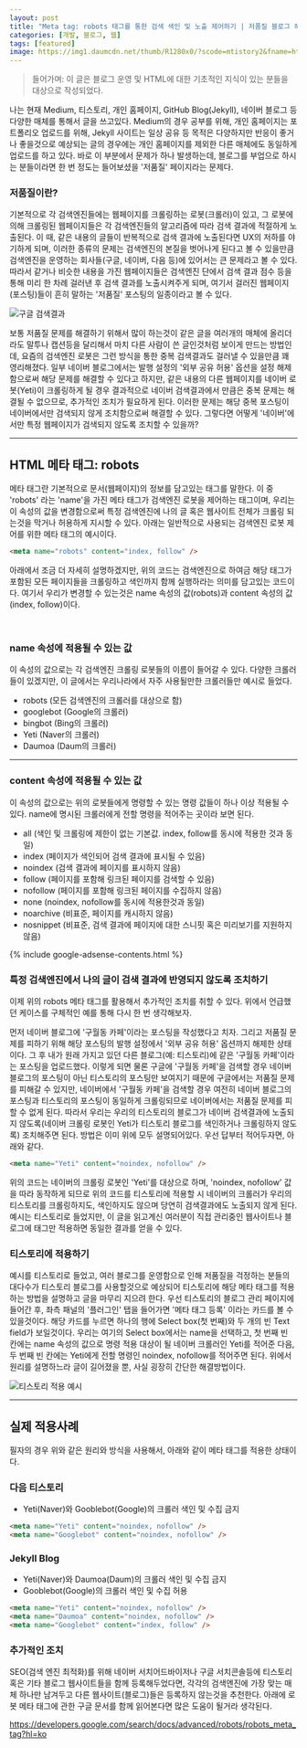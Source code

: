 ```yaml
---
layout: post
title: "Meta tag: robots 태그를 통한 검색 색인 및 노출 제어하기 | 저품질 블로그 해결하기"
categories: [개발, 블로그, 웹]
tags: [featured]
image: https://img1.daumcdn.net/thumb/R1280x0/?scode=mtistory2&fname=https%3A%2F%2Fblog.kakaocdn.net%2Fdn%2FdwQdwQ%2FbtrfqD3o7T4%2FMVDxFdgnhWknK1sLQMDNRk%2Fimg.png
---
```


> 들어가며: 이 글은 블로그 운영 및 HTML에 대한 기초적인 지식이 있는 분들을 대상으로 작성되었다.

나는 현재 Medium, 티스토리, 개인 홈페이지, GitHub Blog(Jekyll), 네이버 블로그 등 다양한 매체를 통해서 글을 쓰고있다. Medium의 경우 공부를 위해, 개인 홈페이지는 포트폴리오 업로드를 위해, Jekyll 사이트는 일상 공유 등 목적은 다양하지만 반응이 좋거나 좋을것으로 예상되는 글의 경우에는 개인 홈페이지를 제외한 다른 매체에도 동일하게 업로드를 하고 있다. 바로 이 부분에서 문제가 하나 발생하는데, 블로그를 부업으로 하시는 분들이라면 한 번 정도는 들어보셨을 '저품질' 페이지라는 문제다.

### 저품질이란?

기본적으로 각 검색엔진들에는 웹페이지를 크롤링하는 로봇(크롤러)이 있고, 그 로봇에 의해 크롤링된 웹페이지들은 각 검색엔진들의 알고리즘에 따라 검색 결과에 적절하게 노출된다. 이 때, 같은 내용의 글들이 반복적으로 검색 결과에 노출된다면 UX의 저하를 야기하게 되며, 이러한 종류의 문제는 검색엔진의 본질을 벗어나게 된다고 볼 수 있을만큼 검색엔진을 운영하는 회사들(구글, 네이버, 다음 등)에 있어서는 큰 문제라고 볼 수 있다. 따라서 같거나 비슷한 내용을 가진 웹페이지들은 검색엔진 단에서 검색 결과 점수 등을 통해 미리 한 차례 걸러낸 후 검색 결과를 노출시켜주게 되며, 여기서 걸러진 웹페이지(포스팅)들이 흔히 말하는 '저품질' 포스팅의 일종이라고 볼 수 있다.

![구글 검색결과](https://img1.daumcdn.net/thumb/R1280x0/?scode=mtistory2&fname=https%3A%2F%2Fblog.kakaocdn.net%2Fdn%2FdwQdwQ%2FbtrfqD3o7T4%2FMVDxFdgnhWknK1sLQMDNRk%2Fimg.png)

보통 저품질 문제를 해결하기 위해서 많이 하는것이 같은 글을 여러개의 매체에 올리더라도 말투나 캡션등을 달리해서 마치 다른 사람이 쓴 글인것처럼 보이게 만드는 방법인데, 요즘의 검색엔진 로봇은 그런 방식을 통한 중복 검색결과도 걸러낼 수 있을만큼 꽤 영리해졌다. 일부 네이버 블로그에서는 발행 설정의 '외부 공유 허용' 옵션을 설정 해제 함으로써 해당 문제를 해결할 수 있다고 하지만, 같은 내용의 다른 웹페이지를 네이버 로봇(Yeti)이 크롤링하게 될 경우 결과적으로 네이버 검색결과에서 만큼은 중복 문제는 해결될 수 없으므로, 추가적인 조치가 필요하게 된다. 이러한 문제는 해당 중복 포스팅이 네이버에서만 검색되지 않게 조치함으로써 해결할 수 있다. 그렇다면 어떻게 '네이버'에서만 특정 웹페이지가 검색되지 않도록 조치할 수 있을까?

---

## HTML 메타 태그: robots

메타 태그란 기본적으로 문서(웹페이지)의 정보를 담고있는 태그를 말한다. 이 중 'robots' 라는 'name'을 가진 메타 태그가 검색엔진 로봇을 제어하는 태그이며, 우리는 이 속성의 값을 변경함으로써 특정 검색엔진에 나의 글 혹은 웹사이트 전체가 크롤링 되는것을 막거나 허용하게 지시할 수 있다. 아래는 일반적으로 사용되는 검색엔진 로봇 제어를 위한 메타 태그의 예시이다.

```html
<meta name="robots" content="index, follow" />
```

아래에서 조금 더 자세히 설명하겠지만, 위의 코드는 검색엔진으로 하여금 해당 태그가 포함된 모든 페이지들을 크롤링하고 색인까지 함께 실행하라는 의미를 담고있는 코드이다. 여기서 우리가 변경할 수 있는것은 name 속성의 값(robots)과 content 속성의 값(index, follow)이다.

​

### name 속성에 적용될 수 있는 값

이 속성의 값으로는 각 검색엔진 크롤링 로봇들의 이름이 들어갈 수 있다. 다양한 크롤러들이 있겠지만, 이 글에서는 우리나라에서 자주 사용될만한 크롤러들만 예시로 들었다.

- robots (모든 검색엔진의 크롤러를 대상으로 함)
- googlebot (Google의 크롤러)
- bingbot (Bing의 크롤러)
- Yeti (Naver의 크롤러)
- Daumoa (Daum의 크롤러)

---

### content 속성에 적용될 수 있는 값

이 속성의 값으로는 위의 로봇들에게 명령할 수 있는 명령 값들이 하나 이상 적용될 수 있다. name에 명시된 크롤러에게 전할 명령을 적어주는 곳이라 보면 된다.

- all (색인 및 크롤링에 제한이 없는 기본값. index, follow를 동시에 적용한 것과 동일)
- index (페이지가 색인되어 검색 결과에 표시될 수 있음)
- noindex (검색 결과에 페이지를 표시하지 않음)
- follow (페이지를 포함해 링크된 페이지를 검색할 수 있음)
- nofollow (페이지를 포함해 링크된 페이지를 수집하지 않음)
- none (noindex, nofollow를 동시에 적용한것과 동일)
- noarchive (비표준, 페이지를 캐시하지 않음)
- nosnippet (비표준, 검색 결과에 페이지에 대한 스니핏 혹은 미리보기를 지원하지 않음)

{% include google-adsense-contents.html %}

### 특정 검색엔진에서 나의 글이 검색 결과에 반영되지 않도록 조치하기

이제 위의 robots 메타 태그를 활용해서 추가적인 조치를 취할 수 있다. 위에서 언급했던 케이스를 구체적인 예를 통해 다시 한 번 생각해보자.

먼저 네이버 블로그에 '구월동 카페'이라는 포스팅을 작성했다고 치자. 그리고 저품질 문제를 피하기 위해 해당 포스팅의 발행 설정에서 '외부 공유 허용' 옵션까지 해제한 상태이다. 그 후 내가 원래 가지고 있던 다른 블로그(예: 티스토리)에 같은 '구월동 카페'이라는 포스팅을 업로드했다. 이렇게 되면 물론 구글에 '구월동 카페'을 검색할 경우 네이버 블로그의 포스팅이 아닌 티스토리의 포스팅만 보여지기 때문에 구글에서는 저품질 문제를 피해갈 수 있지만, 네이버에서 '구월동 카페'을 검색할 경우 여전히 네이버 블로그의 포스팅과 티스토리의 포스팅이 동일하게 크롤링되므로 네이버에서는 저품질 문제를 피할 수 없게 된다. 따라서 우리는 우리의 티스토리의 블로그가 네이버 검색결과에 노출되지 않도록(네이버 크롤링 로봇인 Yeti가 티스토리 블로그를 색인하거나 크롤링하지 않도록) 조치해주면 된다. 방법은 이미 위에 모두 설명되어있다. 우선 답부터 적어두자면, 아래와 같다.

```html
<meta name="Yeti" content="noindex, nofollow" />
```

위의 코드는 네이버의 크롤링 로봇인 'Yeti'를 대상으로 하며, 'noindex, nofollow' 값을 따라 동작하게 되므로 위의 코드를 티스토리에 적용할 시 네이버의 크롤러가 우리의 티스토리를 크롤링하지도, 색인하지도 않으며 당연히 검색결과에도 노출되지 않게 된다. 예시는 티스토리로 들었지만, 이 글을 읽고계신 여러분이 직접 관리중인 웹사이트나 블로그에 태그만 적용하면 동일한 결과를 얻을 수 있다.

### 티스토리에 적용하기

예시를 티스토리로 들었고, 여러 블로그를 운영함으로 인해 저품질을 걱정하는 분들의 대다수가 티스토리 블로그를 사용할것으로 예상되어 티스토리에 해당 메타 태그를 적용하는 방법을 설명하고 글을 마무리 지으려 한다. 우선 티스토리의 블로그 관리 페이지에 들어간 후, 좌측 패널의 '플러그인' 탭을 들어가면 '메타 태그 등록' 이라는 카드를 볼 수 있을것이다. 해당 카드를 누르면 하나의 행에 Select box(첫 번째)와 두 개의 빈 Text field가 보일것이다. 우리는 여기의 Select box에서는 name을 선택하고, 첫 번째 빈 칸에는 name 속성의 값으로 명령 적용 대상이 될 네이버 크롤러인 Yeti를 적어준 다음, 두 번째 빈 칸에는 Yeti에게 전할 명령인 noindex, nofollow를 적어주면 된다. 위에서 원리를 설명하느라 글이 길어졌을 뿐, 사실 굉장히 간단한 해결방법이다.

![티스토리 적용 예시](https://img1.daumcdn.net/thumb/R1280x0/?scode=mtistory2&fname=https%3A%2F%2Fblog.kakaocdn.net%2Fdn%2FdTD2AC%2Fbtrfn3oWVgO%2Fnw25I0I563GLd9g6RZ0Jc1%2Fimg.png)

---

## 실제 적용사례

필자의 경우 위와 같은 원리와 방식을 사용해서, 아래와 같이 메타 태그를 적용한 상태이다.

### 다음 티스토리

- Yeti(Naver)와 Gooblebot(Google)의 크롤러 색인 및 수집 금지

```html
<meta name="Yeti" content="noindex, nofollow" />
<meta name="Googlebot" content="noindex, nofollow" />
```

### Jekyll Blog

- Yeti(Naver)와 Daumoa(Daum)의 크롤러 색인 및 수집 금지
- Gooblebot(Google)의 크롤러 색인 및 수집 허용

```html
<meta name="Yeti" content="noindex, nofollow" />
<meta name="Daumoa" content="noindex, nofollow" />
<meta name="Googlebot" content="index, follow" />
```

### 추가적인 조치

SEO(검색 엔진 최적화)를 위해 네이버 서치어드바이저나 구글 서치콘솔등에 티스토리 혹은 기타 블로그 웹사이트들을 함께 등록해두었다면, 각각의 검색엔진에 가장 맞는 매체 하나만 남겨두고 다른 웹사이트(블로그)들은 등록하지 않는것을 추천한다. 아래에 로봇 메타 태그에 관한 구글 문서를 함께 읽어본다면 많은 도움이 될거라 생각된다.

https://developers.google.com/search/docs/advanced/robots/robots_meta_tag?hl=ko
